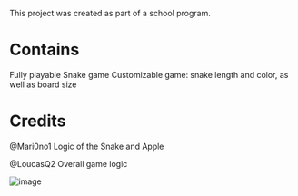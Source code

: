 This project was created as part of a school program.

# Contains
Fully playable Snake game
Customizable game: snake length and color, as well as board size

# Credits
@Mari0no1 Logic of the Snake and Apple 

@LoucasQ2 Overall game logic

![image](https://github.com/Mari0no1/Terminal-Snake/assets/110695959/0baf6594-c333-4af9-996c-d5fe397b4f07)
